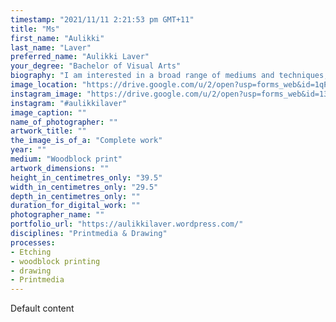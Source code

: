 ```yaml
---
timestamp: "2021/11/11 2:21:53 pm GMT+11"
title: "Ms"
first_name: "Aulikki"
last_name: "Laver"
preferred_name: "Aulikki Laver"
your_degree: "Bachelor of Visual Arts"
biography: "I am interested in a broad range of mediums and techniques, with a particular focus on printmaking and surface design. I combine a passion for science and the natural world, with a fascination for patterns, to create works that capture the beauty of animals, plants and the environment. My works also explore the concept of aesthetic through their intricate detailing, balanced compositions and meticulous colour palettes. I draw inspiration from my personal life experiences living on a farm, family interests and travelling to different places and my works often comment on global issues including matters associated with climate change and the disconnect between humans and the ecosystem."
image_location: "https://drive.google.com/u/2/open?usp=forms_web&id=1qP1htJsX3mSoqnaDrVjRgDqgM-t0qFvm"
instagram_image: "https://drive.google.com/u/2/open?usp=forms_web&id=13a_sIJz3sFpWlJ46YtY-HBo2ArE8p0l4"
instagram: "#aulikkilaver"
image_caption: ""
name_of_photographer: ""
artwork_title: ""
the_image_is_of_a: "Complete work"
year: ""
medium: "Woodblock print"
artwork_dimensions: ""
height_in_centimetres_only: "39.5"
width_in_centimetres_only: "29.5"
depth_in_centimetres_only: ""
duration_for_digital_work: ""
photographer_name: ""
portfolio_url: "https://aulikkilaver.wordpress.com/"
disciplines: "Printmedia & Drawing"
processes:
- Etching
- woodblock printing
- drawing
- Printmedia
---
```


Default content